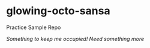 # glowing-octo-sansa
Practice Sample Repo

*Something to keep me occupied!*
*Need something more*


